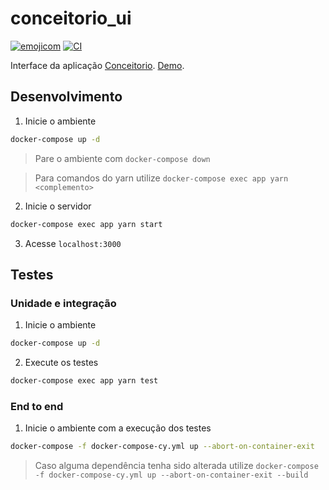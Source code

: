 # conceitorio_ui

[![emojicom](https://img.shields.io/badge/emojicom-%F0%9F%90%9B%20%F0%9F%86%95%20%F0%9F%92%AF%20%F0%9F%91%AE%20%F0%9F%86%98%20%F0%9F%92%A4-%23fff)](http://neni.dev/emojicom) [![CI](https://github.com/nenitf/conceitorio_ui/actions/workflows/ci.yml/badge.svg)](https://github.com/nenitf/conceitorio_ui/actions/workflows/ci.yml)

Interface da aplicação [Conceitorio](https://github.com/nenitf/conceitorio). [Demo](http://neni.dev/conceitorio_ui).

## Desenvolvimento

1. Inicie o ambiente 

```sh
docker-compose up -d
```

> Pare o ambiente com ``docker-compose down``

> Para comandos do yarn utilize ``docker-compose exec app yarn <complemento>``

2. Inicie o servidor

```sh
docker-compose exec app yarn start
```

3. Acesse `localhost:3000`

## Testes

### Unidade e integração

1. Inicie o ambiente 

```sh
docker-compose up -d
```

2. Execute os testes

```sh
docker-compose exec app yarn test
```

### End to end

1. Inicie o ambiente com a execução dos testes

```sh
docker-compose -f docker-compose-cy.yml up --abort-on-container-exit
```

> Caso alguma dependência tenha sido alterada utilize ``docker-compose -f docker-compose-cy.yml up --abort-on-container-exit --build``
